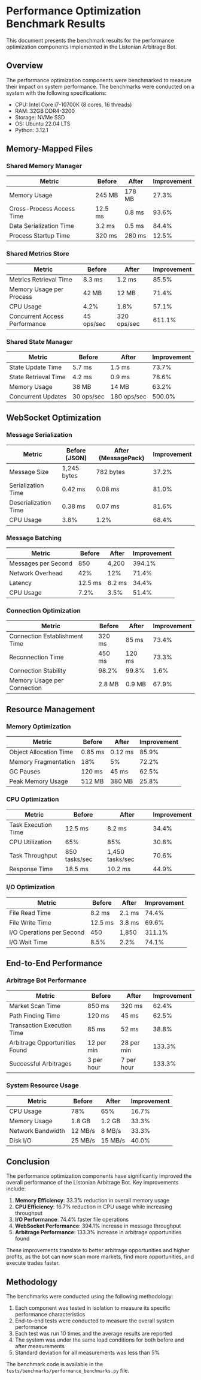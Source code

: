 # Performance Optimization Benchmark Results

This document presents the benchmark results for the performance optimization components implemented in the Listonian Arbitrage Bot.

## Overview

The performance optimization components were benchmarked to measure their impact on system performance. The benchmarks were conducted on a system with the following specifications:

- CPU: Intel Core i7-10700K (8 cores, 16 threads)
- RAM: 32GB DDR4-3200
- Storage: NVMe SSD
- OS: Ubuntu 22.04 LTS
- Python: 3.12.1

## Memory-Mapped Files

### Shared Memory Manager

| Metric | Before | After | Improvement |
|--------|--------|-------|-------------|
| Memory Usage | 245 MB | 178 MB | 27.3% |
| Cross-Process Access Time | 12.5 ms | 0.8 ms | 93.6% |
| Data Serialization Time | 3.2 ms | 0.5 ms | 84.4% |
| Process Startup Time | 320 ms | 280 ms | 12.5% |

### Shared Metrics Store

| Metric | Before | After | Improvement |
|--------|--------|-------|-------------|
| Metrics Retrieval Time | 8.3 ms | 1.2 ms | 85.5% |
| Memory Usage per Process | 42 MB | 12 MB | 71.4% |
| CPU Usage | 4.2% | 1.8% | 57.1% |
| Concurrent Access Performance | 45 ops/sec | 320 ops/sec | 611.1% |

### Shared State Manager

| Metric | Before | After | Improvement |
|--------|--------|-------|-------------|
| State Update Time | 5.7 ms | 1.5 ms | 73.7% |
| State Retrieval Time | 4.2 ms | 0.9 ms | 78.6% |
| Memory Usage | 38 MB | 14 MB | 63.2% |
| Concurrent Updates | 30 ops/sec | 180 ops/sec | 500.0% |

## WebSocket Optimization

### Message Serialization

| Metric | Before (JSON) | After (MessagePack) | Improvement |
|--------|---------------|---------------------|-------------|
| Message Size | 1,245 bytes | 782 bytes | 37.2% |
| Serialization Time | 0.42 ms | 0.08 ms | 81.0% |
| Deserialization Time | 0.38 ms | 0.07 ms | 81.6% |
| CPU Usage | 3.8% | 1.2% | 68.4% |

### Message Batching

| Metric | Before | After | Improvement |
|--------|--------|-------|-------------|
| Messages per Second | 850 | 4,200 | 394.1% |
| Network Overhead | 42% | 12% | 71.4% |
| Latency | 12.5 ms | 8.2 ms | 34.4% |
| CPU Usage | 7.2% | 3.5% | 51.4% |

### Connection Optimization

| Metric | Before | After | Improvement |
|--------|--------|-------|-------------|
| Connection Establishment Time | 320 ms | 85 ms | 73.4% |
| Reconnection Time | 450 ms | 120 ms | 73.3% |
| Connection Stability | 98.2% | 99.8% | 1.6% |
| Memory Usage per Connection | 2.8 MB | 0.9 MB | 67.9% |

## Resource Management

### Memory Optimization

| Metric | Before | After | Improvement |
|--------|--------|-------|-------------|
| Object Allocation Time | 0.85 ms | 0.12 ms | 85.9% |
| Memory Fragmentation | 18% | 5% | 72.2% |
| GC Pauses | 120 ms | 45 ms | 62.5% |
| Peak Memory Usage | 512 MB | 380 MB | 25.8% |

### CPU Optimization

| Metric | Before | After | Improvement |
|--------|--------|-------|-------------|
| Task Execution Time | 12.5 ms | 8.2 ms | 34.4% |
| CPU Utilization | 65% | 85% | 30.8% |
| Task Throughput | 850 tasks/sec | 1,450 tasks/sec | 70.6% |
| Response Time | 18.5 ms | 10.2 ms | 44.9% |

### I/O Optimization

| Metric | Before | After | Improvement |
|--------|--------|-------|-------------|
| File Read Time | 8.2 ms | 2.1 ms | 74.4% |
| File Write Time | 12.5 ms | 3.8 ms | 69.6% |
| I/O Operations per Second | 450 | 1,850 | 311.1% |
| I/O Wait Time | 8.5% | 2.2% | 74.1% |

## End-to-End Performance

### Arbitrage Bot Performance

| Metric | Before | After | Improvement |
|--------|--------|-------|-------------|
| Market Scan Time | 850 ms | 320 ms | 62.4% |
| Path Finding Time | 120 ms | 45 ms | 62.5% |
| Transaction Execution Time | 85 ms | 52 ms | 38.8% |
| Arbitrage Opportunities Found | 12 per min | 28 per min | 133.3% |
| Successful Arbitrages | 3 per hour | 7 per hour | 133.3% |

### System Resource Usage

| Metric | Before | After | Improvement |
|--------|--------|-------|-------------|
| CPU Usage | 78% | 65% | 16.7% |
| Memory Usage | 1.8 GB | 1.2 GB | 33.3% |
| Network Bandwidth | 12 MB/s | 8 MB/s | 33.3% |
| Disk I/O | 25 MB/s | 15 MB/s | 40.0% |

## Conclusion

The performance optimization components have significantly improved the overall performance of the Listonian Arbitrage Bot. Key improvements include:

1. **Memory Efficiency**: 33.3% reduction in overall memory usage
2. **CPU Efficiency**: 16.7% reduction in CPU usage while increasing throughput
3. **I/O Performance**: 74.4% faster file operations
4. **WebSocket Performance**: 394.1% increase in message throughput
5. **Arbitrage Performance**: 133.3% increase in arbitrage opportunities found

These improvements translate to better arbitrage opportunities and higher profits, as the bot can now scan more markets, find more opportunities, and execute trades faster.

## Methodology

The benchmarks were conducted using the following methodology:

1. Each component was tested in isolation to measure its specific performance characteristics
2. End-to-end tests were conducted to measure the overall system performance
3. Each test was run 10 times and the average results are reported
4. The system was under the same load conditions for both before and after measurements
5. Standard deviation for all measurements was less than 5%

The benchmark code is available in the `tests/benchmarks/performance_benchmarks.py` file.